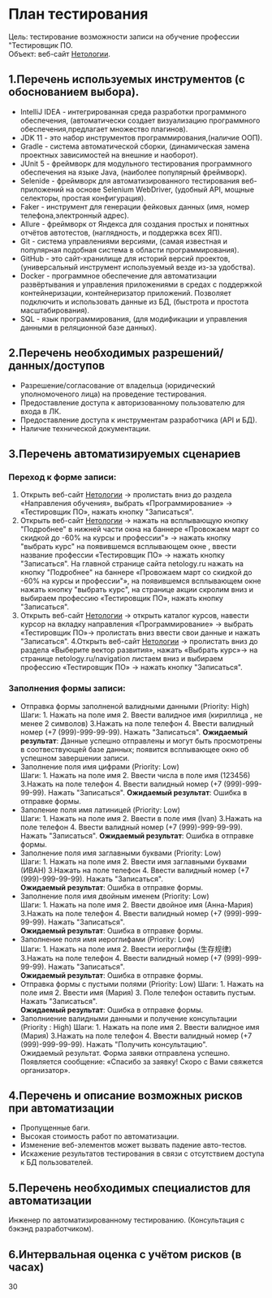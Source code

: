 # План тестирования 
Цель: тестирование возможности записи на обучение профессии "Тестировщик ПО.  
Объект: веб-сайт [Нетологии](https://netology.ru/).
## 1.Перечень используемых инструментов (с обоснованием выбора).
* IntelliJ IDEA - интегрированная среда разработки программного обеспечения, (автоматически создает визуализацию программного обеспечения,предлагает множество плагинов).
* JDK 11 -  это набор инструментов программирования,(наличие ООП).
* Gradle - система автоматической сборки, (динамическая замена проектных зависимостей на внешние и наоборот).
* JUnit 5 - фреймворк для модульного тестирования программного обеспечения на языке Java, (наиболее популярный фреймворк).
* Selenide - фреймворк для автоматизированного тестирования веб-приложений на основе Selenium WebDriver, (удобный API, мощные селекторы, простая конфигурация).
* Faker - инструмент для генерации фейковых данных (имя, номер телефона,электронный адрес).
* Allure - фреймворк от Яндекса для создания простых и понятных отчётов автотестов, (наглядность, и поддержка всех ЯП).
* Git - система управлениями версиями, (самая известная и популярная подобная система в области программирования).
* GitHub - это сайт-хранилище для историй версий проектов, (универсальный инструмент используемый везде из-за удобства).
* Docker - программное обеспечение для автоматизации развёртывания и управления приложениями в средах с поддержкой контейнеризации, контейнеризатор приложений. Позволяет подключить и использовать данные из БД, (быстрота и простота масштабирования).
* SQL - язык программирования, (для модификации и управления данными в реляционной базе данных).
## 2.Перечень необходимых разрешений/данных/доступов
* Разрешение/согласование от владельца (юридический уполномоченого лица) на проведение тестирования.
* Предоставление доступа к авторизованному пользователю для входа в ЛК.
* Предоставление доступа к инструментам разработчика (API и БД).
* Наличие технической документации.
## 3.Перечень автоматизируемых сценариев
### Переход к форме записи:
1. Открыть веб-сайт [Нетологии](https://netology.ru/) -> пролистать вниз до раздела «Направления обучения», выбрать «Программирование» -> «Тестировщик ПО», нажать кнопку "Записаться".  
2.  Открыть веб-сайт [Нетологии](https://netology.ru/) -> нажать на всплывающую кнопку "Подробнее" в нижней части окна на баннере «Провожаем март со скидкой до -60% на курсы и профессии"» -> нажать кнопку "выбрать курс" на появившемся всплывающем окне , ввести название профессии «Тестировщик ПО» -> нажать кнопку "Записаться".
На главной странице сайта netology.ru нажать на кнопку "Подробнее" на баннере «Провожаем март со скидкой до -60% на курсы и профессии"», на появившемся всплывающем окне нажать кнопку "выбрать курс", на странице акции скролим вниз и выбираем профессию «Тестировщик ПО», нажать кнопку "Записаться".
3. Открыть веб-сайт [Нетологии](https://netology.ru/) -> открыть каталог курсов, навести курсор на вкладку направления «Программирование» -> выбрать «Тестировщик ПО»-> пролистать вниз ввести свои данные  и нажать "Записаться". 
4.Открыть веб-сайт [Нетологии](https://netology.ru/) -> пролистать вниз до раздела «Выберите вектор развития», нажать «Выбрать курс»-> на странице netology.ru/navigation листаем вниз и выбираем профессию «Тестировщик ПО» -> нажать кнопку "Записаться".
### Заполнения формы записи:
* Отправка формы заполненой валидными данными (Priority: High) 
Шаги: 1. Нажать на поле имя 2. Ввести валидное имя (кириллица , не менее 2 символов) 3.Нажать на поле телефон 4. Ввести валидный номер (+7 (999)-999-99-99). Нажать "Записаться".   **Ожидаемый результат**: Данные успешно отправлены и могут быть просмотрены в соотвествующей базе данных; появится всплывающее окно об успешном завершении записи. 
* Заполнение поля имя цифрами (Priority: Low)  
Шаги: 1. Нажать на поле имя 2. Ввести числа в поле имя (123456) 3.Нажать на поле телефон 4. Ввести валидный номер (+7 (999)-999-99-99). Нажать "Записаться".   **Ожидаемый результат**: Ошибка в отправке формы.
* Заполение поля имя латиницей (Priority: Low)   
Шаги: 1. Нажать на поле имя 2. Ввести в поле имя (Ivan) 3.Нажать на поле телефон 4. Ввести валидный номер (+7 (999)-999-99-99). Нажать "Записаться".   **Ожидаемый результат**: Ошибка в отправке формы.
* Заполнение поля имя заглавными буквами (Priority: Low)  
Шаги: 1. Нажать на поле имя 2. Ввести имя заглавными буквами (ИВАН) 3.Нажать на поле телефон 4. Ввести валидный номер (+7 (999)-999-99-99). Нажать "Записаться".   
 **Ожидаемый результат**: Ошибка в отправке формы.
* Заполнение поля имя двойным именем (Priority: Low)  
Шаги: 1. Нажать на поле имя 2. Ввести двойное имя (Анна-Мария) 3.Нажать на поле телефон 4. Ввести валидный номер (+7 (999)-999-99-99). Нажать "Записаться".   
 **Ожидаемый результат**: Ошибка в отправке формы.
 * Заполнение поля имя иероглифами (Priority: Low)  
Шаги: 1. Нажать на поле имя 2. Ввести иероглифы (生存规律) 3.Нажать на поле телефон 4. Ввести валидный номер (+7 (999)-999-99-99). Нажать "Записаться".   
 **Ожидаемый результат**: Ошибка в отправке формы.
 * Отправка формы с пустыми полями (Priority: Low) 
  Шаги: 1. Нажать на поле имя 2. Ввести имя (Мария) 3. Поле телефон оставить  пустым. Нажать "Записаться".  
**Ожидаемый результат**: Ошибка в отправке формы.
* Заполниение валидными данными и получение консультации (Priority : High)
  Шаги: 1. Нажать на поле имя 2. Ввести валидное имя (Мария) 3.Нажать на поле телефон 4. Ввести валидный номер (+7 (999)-999-99-99). Нажать "Получить консультацию".  
Ожидаемый результат. Форма заявки отправлена успешно. Появляется сообщение: «Спасибо за заявку! Скоро с Вами свяжется организатор».

## 4.Перечень и описание возможных рисков при автоматизации
* Пропущенные баги.
* Высокая стоимость работ по автоматизации.
* Изменение веб-элементов может вызвать падение авто-тестов.
* Искажение результатов тестирования в связи с отсутствием доступа к БД пользователей.
## 5.Перечень необходимых специалистов для автоматизации
Инженер по автоматизированному тестированию. (Консультация с бэкэнд разработчиком).
## 6.Интервальная оценка с учётом рисков (в часах)
30 
